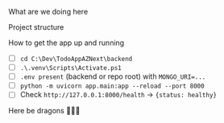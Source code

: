 What are we doing here

Project structure

How to get the app up and running

* [ ] `cd C:\Dev\TodoAppAZNext\backend`
* [ ] `.\.venv\Scripts\Activate.ps1`
* [ ] `.env present` (backend or repo root) with `MONGO_URI=...`
* [ ] `python -m uvicorn app.main:app --reload --port 8000`
* [ ] Check `http://127.0.0.1:8000/health` → `{status: healthy}`

Here be dragons 
🐉🐉🐉